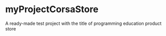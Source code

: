 # myProjectCorsaStore
A ready-made test project with the title of programming education product store

